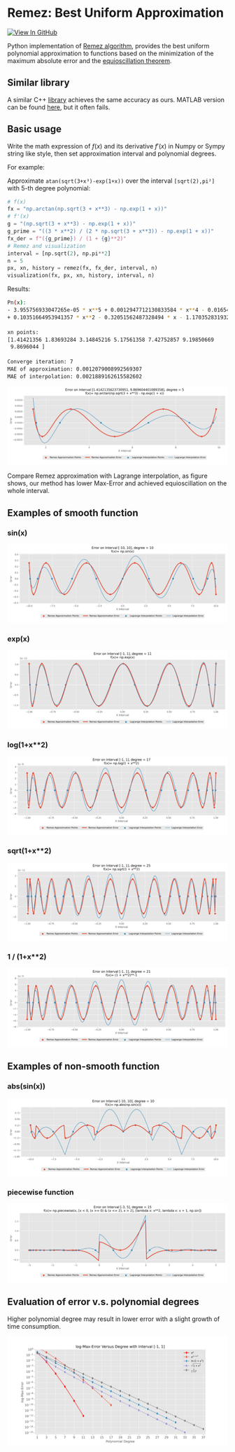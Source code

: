 # Remez: Best Uniform Approximation

[![View In GitHub](https://img.shields.io/badge/%20View%20in-Github-blue?logo=github)](https://github.com/chunwangpro/Remez_Python)

Python implementation of  [Remez algorithm](https://en.wikipedia.org/wiki/Remez_algorithm),  provides the best uniform polynomial approximation to functions based on the minimization of the maximum absolute error and the [equioscillation theorem](https://en.wikipedia.org/wiki/Equioscillation_theorem).

## Similar library

A similar C++ [library](https://github.com/samhocevar/lolremez?tab=readme-ov-file#docker) achieves the same accuracy as ours. MATLAB version can be found [here](https://ww2.mathworks.cn/matlabcentral/fileexchange/8094-remez-algorithm), but it often fails.

## Basic usage

Write the math expression of $f(x)$ and its derivative $f'(x)$ in Numpy or Sympy string like style, then set approximation interval and polynomial degrees. 

For example:

Approximate `atan(sqrt(3+x³)-exp(1+x))` over the interval `[sqrt(2),pi²]` with 5-th degree polynomial:

```python
# f(x)
fx = "np.arctan(np.sqrt(3 + x**3) - np.exp(1 + x))"
# f'(x)
g = "(np.sqrt(3 + x**3) - np.exp(1 + x))"
g_prime = "((3 * x**2) / (2 * np.sqrt(3 + x**3)) - np.exp(1 + x))"
fx_der = f"({g_prime}) / (1 + {g}**2)"
# Remez and visualization
interval = [np.sqrt(2), np.pi**2]
n = 5
px, xn, history = remez(fx, fx_der, interval, n)
visualization(fx, px, xn, history, interval, n)
```

Results:

```bash
Pn(x):
- 3.955756933047265e-05 * x**5 + 0.0012947712130833584 * x**4 - 0.01654139703555944 * x**3
+ 0.10351664953941357 * x**2 - 0.32051562487328494 * x - 1.1703528319321932

xn points:
[1.41421356 1.83693284 3.14845216 5.17561358 7.42752857 9.19850669
 9.8696044 ]

Converge iteration: 7
MAE of approximation: 0.0012079008992569307
MAE of interpolation: 0.0021889162615582602
```

![single_3](./images/single_plot/single_3.png)

Compare Remez approximation with Lagrange interpolation, as figure shows, our method has lower Max-Error and achieved equioscillation on the whole interval.

## Examples of smooth function

### sin(x)

![single_5](./images/single_plot/single_5.png)

### exp(x)

![pipeline_34](./images/pipeline_plot/pipeline_34.png)

### log(1+x**2)

![pipeline_43](./images/pipeline_plot/pipeline_43.png)

### sqrt(1+x**2)

![pipeline_63](./images/pipeline_plot/pipeline_63.png)

### 1 / (1+x**2)

![pipeline_11](./images/pipeline_plot/pipeline_11.png)

## Examples of non-smooth function

### abs(sin(x))

![single_1](./images/single_plot/single_1.png)

### piecewise function

![single_4](./images/single_plot/single_4.png)

## Evaluation of error v.s. polynomial degrees

Higher polynomial degree may result in lower error with a slight growth of time consumption.

![log-Max-Error_Versus_Degree](./images/log-Max-Error_Versus_Degree.png)
